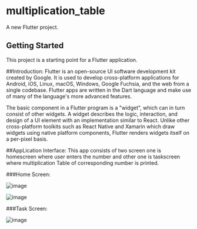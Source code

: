 # multiplication_table

A new Flutter project.

## Getting Started

This project is a starting point for a Flutter application.

##Introduction:
Flutter is an open-source UI software development kit created by Google. It is used to develop cross-platform applications for Android, iOS, Linux, macOS, Windows, Google Fuchsia, and the web from a single codebase. Flutter apps are written in the Dart language and make use of many of the language's more advanced features.

The basic component in a Flutter program is a "widget", which can in turn consist of other widgets. A widget describes the logic, interaction, and design of a UI element with an implementation similar to React. Unlike other cross-platform toolkits such as React Native and Xamarin which draw widgets using native platform components, Flutter renders widgets itself on a per-pixel basis.

##AppLication Interface:
This app consists of two screen one is homescreen where user enters the number and other one is taskscreen where multiplication Table of corresponding number is printed.

###Home Screen:

![image](https://user-images.githubusercontent.com/101489139/211181639-323fbbd4-cd1c-4f8c-bca5-2f126fe88fd3.png)

![image](https://user-images.githubusercontent.com/101489139/211181651-e2c2d916-d0fc-4100-8e43-f87fe735a04b.png)

###Task Screen:

![image](https://user-images.githubusercontent.com/101489139/211181663-90f09b18-db0a-4072-978e-592e3926ee0a.png)
